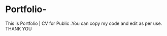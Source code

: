 # Portfolio-
 This is   Portfolio | CV  for Public .You can copy my  code and edit as per use. THANK YOU
